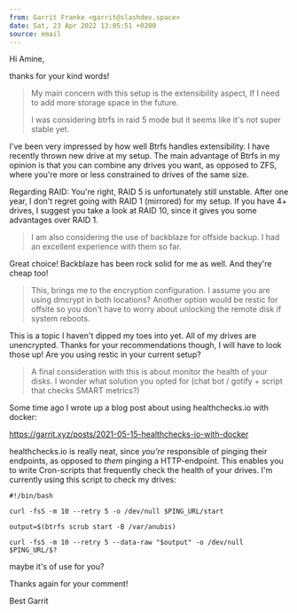 ```yaml
---
from: Garrit Franke <garrit@slashdev.space>
date: Sat, 23 Apr 2022 13:05:51 +0200
source: email
---
```


Hi Amine,

thanks for your kind words!

> My main concern with this setup is the extensibility aspect, If I need
> to add more storage space in the future.
>
> I was considering btrfs in raid 5 mode but it seems like it's not super
> stable yet.

I've been very impressed by how well Btrfs handles extensibility. I have
recently thrown new drive at my setup. The main advantage of Btrfs in my
opinion is that you can combine any drives you want, as opposed to ZFS,
where you're more or less constrained to drives of the same size.

Regarding RAID: You're right, RAID 5 is unfortunately still unstable.
After one year, I don't regret going with RAID 1 (mirrored) for my
setup. If you have 4+ drives, I suggest you take a look at RAID 10,
since it gives you some advantages over RAID 1.

> I am also considering the use of backblaze for offside backup. I had an
> excellent experience with them so far.

Great choice! Backblaze has been rock solid for me as well. And they're
cheap too!

> This, brings me to the encryption configuration. I assume you are using
> dmcrypt in both locations? Another option would be restic for offsite so
> you don't have to worry about unlocking the remote disk if system
> reboots.

This is a topic I haven't dipped my toes into yet. All of my drives are
unencrypted. Thanks for your recommendations though, I will have to look
those up! Are you using restic in your current setup?

> A final consideration with this is about monitor the health of your
> disks. I wonder what solution you opted for (chat bot / gotify + script
> that checks SMART metrics?)

Some time ago I wrote up a blog post about using healthchecks.io with
docker:

https://garrit.xyz/posts/2021-05-15-healthchecks-io-with-docker

healthchecks.io is really neat, since _you're_ responsible of pinging
their endpoints, as opposed to _them_ pinging a HTTP-endpoint. This
enables you to write Cron-scripts that frequently check the health of
your drives. I'm currently using this script to check my drives:

```
#!/bin/bash

curl -fsS -m 10 --retry 5 -o /dev/null $PING_URL/start

output=$(btrfs scrub start -B /var/anubis)

curl -fsS -m 10 --retry 5 --data-raw "$output" -o /dev/null $PING_URL/$?
```

maybe it's of use for you?

Thanks again for your comment!

Best
Garrit
